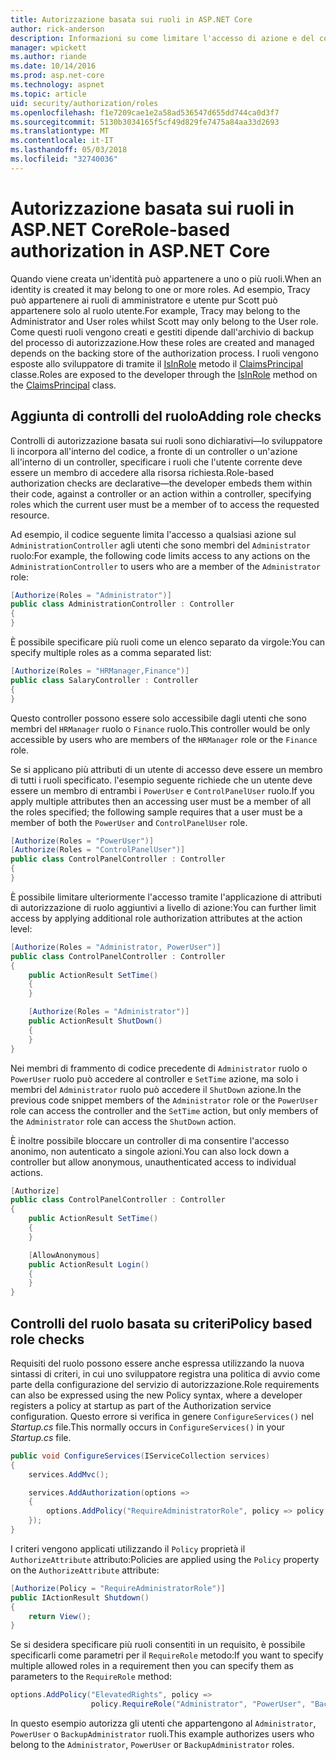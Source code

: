 ```yaml
---
title: Autorizzazione basata sui ruoli in ASP.NET Core
author: rick-anderson
description: Informazioni su come limitare l'accesso di azione e del controller di ASP.NET Core passando i ruoli per l'attributo Authorize.
manager: wpickett
ms.author: riande
ms.date: 10/14/2016
ms.prod: asp.net-core
ms.technology: aspnet
ms.topic: article
uid: security/authorization/roles
ms.openlocfilehash: f1e7209cae1e2a58ad536547d655dd744ca0d3f7
ms.sourcegitcommit: 5130b3034165f5cf49d829fe7475a84aa33d2693
ms.translationtype: MT
ms.contentlocale: it-IT
ms.lasthandoff: 05/03/2018
ms.locfileid: "32740036"
---
```

# <a name="role-based-authorization-in-aspnet-core"></a><span data-ttu-id="befd8-103">Autorizzazione basata sui ruoli in ASP.NET Core</span><span class="sxs-lookup"><span data-stu-id="befd8-103">Role-based authorization in ASP.NET Core</span></span>

<a name="security-authorization-role-based"></a>

<span data-ttu-id="befd8-104">Quando viene creata un'identità può appartenere a uno o più ruoli.</span><span class="sxs-lookup"><span data-stu-id="befd8-104">When an identity is created it may belong to one or more roles.</span></span> <span data-ttu-id="befd8-105">Ad esempio, Tracy può appartenere ai ruoli di amministratore e utente pur Scott può appartenere solo al ruolo utente.</span><span class="sxs-lookup"><span data-stu-id="befd8-105">For example, Tracy may belong to the Administrator and User roles whilst Scott may only belong to the User role.</span></span> <span data-ttu-id="befd8-106">Come questi ruoli vengono creati e gestiti dipende dall'archivio di backup del processo di autorizzazione.</span><span class="sxs-lookup"><span data-stu-id="befd8-106">How these roles are created and managed depends on the backing store of the authorization process.</span></span> <span data-ttu-id="befd8-107">I ruoli vengono esposte allo sviluppatore di tramite il [IsInRole](/dotnet/api/system.security.principal.genericprincipal.isinrole) metodo il [ClaimsPrincipal](/dotnet/api/system.security.claims.claimsprincipal) classe.</span><span class="sxs-lookup"><span data-stu-id="befd8-107">Roles are exposed to the developer through the [IsInRole](/dotnet/api/system.security.principal.genericprincipal.isinrole) method on the [ClaimsPrincipal](/dotnet/api/system.security.claims.claimsprincipal) class.</span></span>

## <a name="adding-role-checks"></a><span data-ttu-id="befd8-108">Aggiunta di controlli del ruolo</span><span class="sxs-lookup"><span data-stu-id="befd8-108">Adding role checks</span></span>

<span data-ttu-id="befd8-109">Controlli di autorizzazione basata sui ruoli sono dichiarativi&mdash;lo sviluppatore li incorpora all'interno del codice, a fronte di un controller o un'azione all'interno di un controller, specificare i ruoli che l'utente corrente deve essere un membro di accedere alla risorsa richiesta.</span><span class="sxs-lookup"><span data-stu-id="befd8-109">Role-based authorization checks are declarative&mdash;the developer embeds them within their code, against a controller or an action within a controller, specifying roles which the current user must be a member of to access the requested resource.</span></span>

<span data-ttu-id="befd8-110">Ad esempio, il codice seguente limita l'accesso a qualsiasi azione sul `AdministrationController` agli utenti che sono membri del `Administrator` ruolo:</span><span class="sxs-lookup"><span data-stu-id="befd8-110">For example, the following code limits access to any actions on the `AdministrationController` to users who are a member of the `Administrator` role:</span></span>

```csharp
[Authorize(Roles = "Administrator")]
public class AdministrationController : Controller
{
}
```

<span data-ttu-id="befd8-111">È possibile specificare più ruoli come un elenco separato da virgole:</span><span class="sxs-lookup"><span data-stu-id="befd8-111">You can specify multiple roles as a comma separated list:</span></span>

```csharp
[Authorize(Roles = "HRManager,Finance")]
public class SalaryController : Controller
{
}
```

<span data-ttu-id="befd8-112">Questo controller possono essere solo accessibile dagli utenti che sono membri del `HRManager` ruolo o `Finance` ruolo.</span><span class="sxs-lookup"><span data-stu-id="befd8-112">This controller would be only accessible by users who are members of the `HRManager` role or the `Finance` role.</span></span>

<span data-ttu-id="befd8-113">Se si applicano più attributi di un utente di accesso deve essere un membro di tutti i ruoli specificato. l'esempio seguente richiede che un utente deve essere un membro di entrambi i `PowerUser` e `ControlPanelUser` ruolo.</span><span class="sxs-lookup"><span data-stu-id="befd8-113">If you apply multiple attributes then an accessing user must be a member of all the roles specified; the following sample requires that a user must be a member of both the `PowerUser` and `ControlPanelUser` role.</span></span>

```csharp
[Authorize(Roles = "PowerUser")]
[Authorize(Roles = "ControlPanelUser")]
public class ControlPanelController : Controller
{
}
```

<span data-ttu-id="befd8-114">È possibile limitare ulteriormente l'accesso tramite l'applicazione di attributi di autorizzazione di ruolo aggiuntivi a livello di azione:</span><span class="sxs-lookup"><span data-stu-id="befd8-114">You can further limit access by applying additional role authorization attributes at the action level:</span></span>

```csharp
[Authorize(Roles = "Administrator, PowerUser")]
public class ControlPanelController : Controller
{
    public ActionResult SetTime()
    {
    }

    [Authorize(Roles = "Administrator")]
    public ActionResult ShutDown()
    {
    }
}
```

<span data-ttu-id="befd8-115">Nei membri di frammento di codice precedente di `Administrator` ruolo o `PowerUser` ruolo può accedere al controller e `SetTime` azione, ma solo i membri del `Administrator` ruolo può accedere il `ShutDown` azione.</span><span class="sxs-lookup"><span data-stu-id="befd8-115">In the previous code snippet members of the `Administrator` role or the `PowerUser` role can access the controller and the `SetTime` action, but only members of the `Administrator` role can access the `ShutDown` action.</span></span>

<span data-ttu-id="befd8-116">È inoltre possibile bloccare un controller di ma consentire l'accesso anonimo, non autenticato a singole azioni.</span><span class="sxs-lookup"><span data-stu-id="befd8-116">You can also lock down a controller but allow anonymous, unauthenticated access to individual actions.</span></span>

```csharp
[Authorize]
public class ControlPanelController : Controller
{
    public ActionResult SetTime()
    {
    }

    [AllowAnonymous]
    public ActionResult Login()
    {
    }
}
```

<a name="security-authorization-role-policy"></a>

## <a name="policy-based-role-checks"></a><span data-ttu-id="befd8-117">Controlli del ruolo basata su criteri</span><span class="sxs-lookup"><span data-stu-id="befd8-117">Policy based role checks</span></span>

<span data-ttu-id="befd8-118">Requisiti del ruolo possono essere anche espressa utilizzando la nuova sintassi di criteri, in cui uno sviluppatore registra una politica di avvio come parte della configurazione del servizio di autorizzazione.</span><span class="sxs-lookup"><span data-stu-id="befd8-118">Role requirements can also be expressed using the new Policy syntax, where a developer registers a policy at startup as part of the Authorization service configuration.</span></span> <span data-ttu-id="befd8-119">Questo errore si verifica in genere `ConfigureServices()` nel *Startup.cs* file.</span><span class="sxs-lookup"><span data-stu-id="befd8-119">This normally occurs in `ConfigureServices()` in your *Startup.cs* file.</span></span>

```csharp
public void ConfigureServices(IServiceCollection services)
{
    services.AddMvc();

    services.AddAuthorization(options =>
    {
        options.AddPolicy("RequireAdministratorRole", policy => policy.RequireRole("Administrator"));
    });
}
```

<span data-ttu-id="befd8-120">I criteri vengono applicati utilizzando il `Policy` proprietà il `AuthorizeAttribute` attributo:</span><span class="sxs-lookup"><span data-stu-id="befd8-120">Policies are applied using the `Policy` property on the `AuthorizeAttribute` attribute:</span></span>

```csharp
[Authorize(Policy = "RequireAdministratorRole")]
public IActionResult Shutdown()
{
    return View();
}
```

<span data-ttu-id="befd8-121">Se si desidera specificare più ruoli consentiti in un requisito, è possibile specificarli come parametri per il `RequireRole` metodo:</span><span class="sxs-lookup"><span data-stu-id="befd8-121">If you want to specify multiple allowed roles in a requirement then you can specify them as parameters to the `RequireRole` method:</span></span>

```csharp
options.AddPolicy("ElevatedRights", policy =>
                  policy.RequireRole("Administrator", "PowerUser", "BackupAdministrator"));
```

<span data-ttu-id="befd8-122">In questo esempio autorizza gli utenti che appartengono al `Administrator`, `PowerUser` o `BackupAdministrator` ruoli.</span><span class="sxs-lookup"><span data-stu-id="befd8-122">This example authorizes users who belong to the `Administrator`, `PowerUser` or `BackupAdministrator` roles.</span></span>
